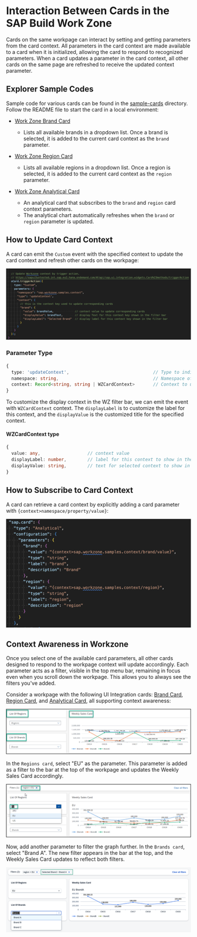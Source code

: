 # Interaction Between Cards in the SAP Build Work Zone

Cards on the same workpage can interact by setting and getting parameters from the card context. All parameters in the card context are made available to a card when it is initialized, allowing the card to respond to recognized parameters. When a card updates a parameter in the card context, all other cards on the same page are refreshed to receive the updated context parameter.

## Explorer Sample Codes

Sample code for various cards can be found in the [sample-cards](./sample-cards/README.md) directory. Follow the README file to start the card in a local environment:

- [Work Zone Brand Card](./sample-cards/brand-list-card/)

  - Lists all available brands in a dropdown list. Once a brand is selected, it is added to the current card context as the `brand` parameter.

- [Work Zone Region Card](./sample-cards/region-list-card/)

  - Lists all available regions in a dropdown list. Once a region is selected, it is added to the current card context as the `region` parameter.

- [Work Zone Analytical Card](./sample-cards/analytical-card/)
  - An analytical card that subscribes to the `brand` and `region` card context parameters.
  - The analytical chart automatically refreshes when the `brand` or `region` parameter is updated.

## How to Update Card Context

A card can emit the `Custom` event with the specified context to update the card context and refresh other cards on the workpage:

![Update card context](./images/update-card-context.png)

### Parameter Type

```ts
{
  type: 'updateContext',                                // Type to indicate this event is to update context
  namespace: string,                                    // Namespace of this context
  context: Record<string, string | WZCardContext>       // Context to update; the key is the context key, and the value is the context value
}
```

To customize the display context in the WZ filter bar, we can emit the event with `WZCardContext` context. The `displayLabel` is to customize the label for this context, and the `displayValue` is the customized title for the specified context.

#### WZCardContext type

```ts
{
  value: any,                  // context value
  displayLabel: number,        // label for this context to show in the WZ filter bar
  displayValue: string,        // text for selected context to show in the WZ filter bar
}
```

## How to Subscribe to Card Context

A card can retrieve a card context by explicitly adding a card parameter with `{context>namespace/property/value}`:

![Retrieve card context](./images/retrieve-card-context.png)

## Context Awareness in Workzone

Once you select one of the available card parameters, all other cards designed to respond to the workpage context will update accordingly. Each parameter acts as a filter, visible in the top menu bar, remaining in focus even when you scroll down the workpage. This allows you to always see the filters you've added.

Consider a workpage with the following UI Integration cards: [Brand Card](./sample-cards/brand-list-card/), [Region Card](./sample-cards/region-list-card/), and [Analytical Card](./sample-cards/analytical-card/), all supporting context awareness:

![Filter bar](./images/filter-bar.png)

In the `Regions card`, select "EU" as the parameter. This parameter is added as a filter to the bar at the top of the workpage and updates the Weekly Sales Card accordingly.

![Region Card](./images/region-parameter.png)

Now, add another parameter to filter the graph further. In the `Brands card`, select "Brand A". The new filter appears in the bar at the top, and the Weekly Sales Card updates to reflect both filters.

![Brand Card](./images/brand-paremeter.png)
